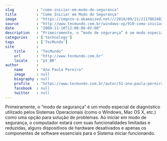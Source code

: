 ```yaml
---
slug          : "como-iniciar-em-modo-de-seguranca"
title         : "Como Iniciar em Modo de Segurança"
image         : "https://imgnzn-a.akamaized.net///2016/09/21/21170624836123-t1200x480.jpg"
source        : "http://www.tecmundo.com.br/windows-xp/910-como-iniciar-em-modo-de-seguranca.htm"
date          : "2008-11-10T12:08:08-02:00"
description   : "Primeiramente, o “modo de segurança” é um modo especial de diagnóstico utilizado pelos Sistemas Operacionais (como o Windows, Mac OS X, etc.) como uma opção para solução de problemas. Ao iniciar em modo de segurança, o computador estará com suas funcionalidades limitadas e reduzidas, alguns dispositivos de hardware desativados e apenas os componentes de software essenciais para o Sistema iniciar funcionando."
categories    : ['technology']
tags          : ['TecMundo']
site          :
    title     : "TecMundo"
    url       : "http://www.tecmundo.com.br"
    locale    : "pt_BR"
author        :
    name      : "Ana Paula Pereira"
    image     : null
    biography : null
    profile   : "https://www.tecmundo.com.br/autor/51-ana-paula-pereira/"
    facebook  : null
    twitter   : null
---
```


Primeiramente, o “modo de segurança” é um modo especial de diagnóstico utilizado pelos Sistemas Operacionais (como o Windows, Mac OS X, etc.) como uma opção para solução de problemas. Ao iniciar em modo de segurança, o computador estará com suas funcionalidades limitadas e reduzidas, alguns dispositivos de hardware desativados e apenas os componentes de software essenciais para o Sistema iniciar funcionando.

